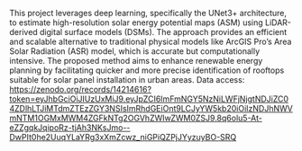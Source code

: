 This project leverages deep learning, specifically the UNet3+ architecture, to estimate high-resolution solar energy potential maps (ASM) using LiDAR-derived digital surface models (DSMs). The approach provides an efficient and scalable alternative to traditional physical models like ArcGIS Pro’s Area Solar Radiation (ASR) model, which is accurate but computationally intensive. The proposed method aims to enhance renewable energy planning by facilitating quicker and more precise identification of rooftops suitable for solar panel installation in urban areas.
Data access: https://zenodo.org/records/14214616?token=eyJhbGciOiJIUzUxMiJ9.eyJpZCI6ImFmNGY5NzNiLWFjNjgtNDJiZC04ZDlhLTJiMTdmZTEzZGY3NSIsImRhdGEiOnt9LCJyYW5kb20iOiIzNDJhNWVmNTM1OGMxMWM4ZGFkNTg2OGVhZWIwZWM0ZSJ9.8q6olu5-At-eZZgqkJqipoRz-tjAh3NKsJmo--DwPIt0he2UuqYLaYRg3xXmZcwz_niGPiQZPjJYyzuyBO-SRQ
